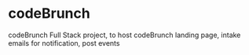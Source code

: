 # codeBrunch
codeBrunch Full Stack project, to host codeBrunch landing page, intake emails for notification, post events
